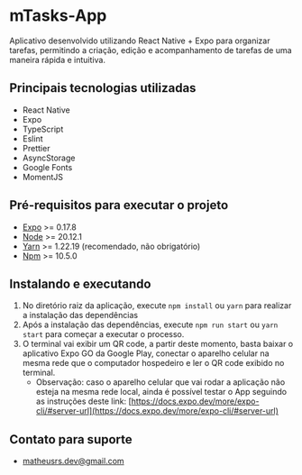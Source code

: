 # mTasks-App

Aplicativo desenvolvido utilizando React Native + Expo para organizar tarefas, permitindo a criação, edição e acompanhamento de tarefas de uma maneira rápida e intuitiva.


## Principais tecnologias utilizadas
 - React Native
 - Expo
 - TypeScript
 - Eslint
 - Prettier
 - AsyncStorage
 - Google Fonts
 - MomentJS

## Pré-requisitos para executar o projeto

 - [Expo](https://docs.expo.dev/more/expo-cli/) >= 0.17.8
 - [Node](https://nodejs.org/en/download/current) >= 20.12.1
 - [Yarn](https://classic.yarnpkg.com/lang/en/docs/install/#windows-stable) >= 1.22.19 (recomendado, não obrigatório)
 - [Npm](https://nodejs.org/en/download/current) >= 10.5.0

## Instalando e executando
  1. No diretório raiz da aplicação, execute `npm install` ou `yarn` para realizar a instalação das dependências
  2. Após a instalação das dependências, execute `npm run start` ou `yarn start` para começar a executar o processo.
  3. O terminal vai exibir um QR code, a partir deste momento, basta baixar o aplicativo Expo GO da Google Play, conectar o aparelho celular na mesma rede que o computador hospedeiro e ler o QR code exibido no terminal.
     - Observação: caso o aparelho celular que vai rodar a aplicação não esteja na mesma rede local, ainda é possível testar o App seguindo as instruções deste link: [https://docs.expo.dev/more/expo-cli/#server-url](https://docs.expo.dev/more/expo-cli/#server-url)
    
## Contato para suporte
  - matheusrs.dev@gmail.com
